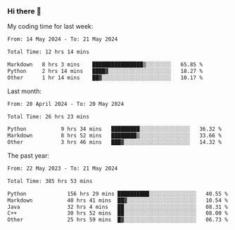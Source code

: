 ### Hi there 👋

My coding time for last week:

<!--START_SECTION:week-->

```txt
From: 14 May 2024 - To: 21 May 2024

Total Time: 12 hrs 14 mins

Markdown   8 hrs 3 mins    ████████████████▒░░░░░░░░   65.85 %
Python     2 hrs 14 mins   ████▓░░░░░░░░░░░░░░░░░░░░   18.27 %
Other      1 hr 14 mins    ██▓░░░░░░░░░░░░░░░░░░░░░░   10.17 %
```

<!--END_SECTION:week-->

Last month:

<!--START_SECTION:month-->

```txt
From: 20 April 2024 - To: 20 May 2024

Total Time: 26 hrs 23 mins

Python           9 hrs 34 mins   █████████░░░░░░░░░░░░░░░░   36.32 %
Markdown         8 hrs 52 mins   ████████▒░░░░░░░░░░░░░░░░   33.66 %
Other            3 hrs 46 mins   ███▓░░░░░░░░░░░░░░░░░░░░░   14.32 %
```

<!--END_SECTION:month-->

The past year:

<!--START_SECTION:year-->

```txt
From: 22 May 2023 - To: 21 May 2024

Total Time: 385 hrs 53 mins

Python             156 hrs 29 mins ██████████░░░░░░░░░░░░░░░   40.55 %
Markdown           40 hrs 41 mins  ██▓░░░░░░░░░░░░░░░░░░░░░░   10.54 %
Java               32 hrs 4 mins   ██░░░░░░░░░░░░░░░░░░░░░░░   08.31 %
C++                30 hrs 52 mins  ██░░░░░░░░░░░░░░░░░░░░░░░   08.00 %
Other              25 hrs 59 mins  █▓░░░░░░░░░░░░░░░░░░░░░░░   06.73 %
```

<!--END_SECTION:year-->

